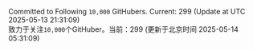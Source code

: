 Committed to Following `10,000` GitHubers. Current: <!-- FOLLOWING_COUNT -->299<!-- FOLLOWING_COUNT --> (Update at UTC <!-- LAST_UPDATED -->2025-05-13 21:31:09<!-- LAST_UPDATED -->)<br>
致力于关注`10,000`个GitHuber。当前：<!-- FOLLOWING_COUNT -->299<!-- FOLLOWING_COUNT --> (更新于北京时间 <!-- LAST_UPDATED_CST -->2025-05-14 05:31:09<!-- LAST_UPDATED_CST -->)

